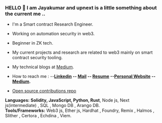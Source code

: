 ### HELLO 👋 I am Jayakumar and upnext is a little something about the current me ..
- I'm a Smart contract Research Engineer.
- Working on automation security in web3.
- Beginner in ZK tech.
- My current projects and research are related to web3 mainly on smart contract security tooling.
- My technical blogs at [Medium](https://medium.com/@jayakumargowtham2812).
- How to reach me : --**[Linkedin](http://www.linkedin.com/in/jayakumar-sathayadhran-8b70a819b) -- [Mail](mailto:jayakumargowtham2812@gmail.com) -- [Resume](https://drive.google.com/file/d/1F9JIJw_d0g5iMqxgg3v86HzorAyNfYDE/view?usp=sharing) --[Personal Website](https://jayakumar-portfolio-block.vercel.app/) -- [Medium](https://medium.com/@jayakumargowtham2812).** 

 - [Open source contributions repo](https://github.com/Jayakumar2812/Open_source_Contribution)

**Languages:**  **Solidity, JavaScript, Python, Rust**, Node js, Next js(intermediate) , SQL , Mongo DB , Arango DB.
<br>
**Tools/Frameworks:**  Web3 js, Ether js, Hardhat , Foundry, Remix , Halmos , Slither , Certora , Echdina , Viem. 
<br>




